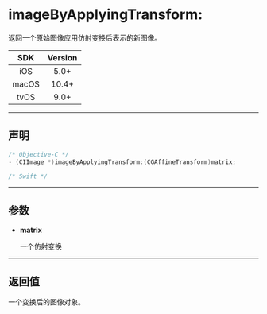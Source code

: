# imageByApplyingTransform:

返回一个原始图像应用仿射变换后表示的新图像。

| SDK | Version |
|:---:|:---:|
| iOS | 5.0+ |
| macOS | 10.4+ |
| tvOS | 9.0+ |

---

## 声明

```objective-c
/* Objective-C */
- (CIImage *)imageByApplyingTransform:(CGAffineTransform)matrix;
```

```swift
/* Swift */

```

---

## 参数

* **matrix**

    一个仿射变换

---

## 返回值

一个变换后的图像对象。